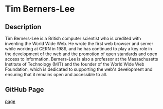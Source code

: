 # Tim Berners-Lee

## Description 
Tim Berners-Lee is a British computer scientist who is credited with inventing the World Wide Web. He wrote the first web browser and server while working at CERN in 1989, and he has continued to play a key role in the development of the web and the promotion of open standards and open access to information. Berners-Lee is also a professor at the Massachusetts Institute of Technology (MIT) and the founder of the World Wide Web Foundation, which is dedicated to supporting the web's development and ensuring that it remains open and accessible to all.

## GitHub Page
[page](https://google.com)
